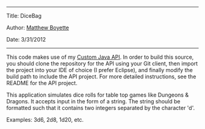 *******************************************
Title:  DiceBag

Author: [Matthew Boyette](mailto:Dyndrilliac@gmail.com)

Date:   3/31/2012
*******************************************

This code makes use of my [Custom Java API](https://github.com/Dyndrilliac/java-custom-api). In order to build this source, you should clone the repository for the API using your Git client, then import the project into your IDE of choice (I prefer Eclipse), and finally modify the build path to include the API project. For more detailed instructions, see the README for the API project.

This application simulates dice rolls for table top games like Dungeons & Dragons. It accepts input in the form of a string. The string should be formatted such that it contains two integers separated by the character 'd'.
	
Examples: 3d6, 2d8, 1d20, etc.